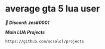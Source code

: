 # average gta 5 lua user

***💬 Discord: zes#0001***

***Main LUA Projects***
```
https://github.com/sosolol/projects
```
